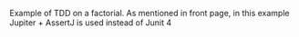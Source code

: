 Example of TDD on a factorial. As mentioned in front page, in this example Jupiter + AssertJ is used instead of Junit 4